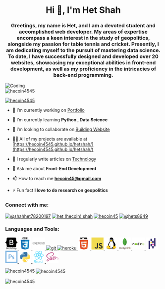 <h1 align="center">Hi 👋, I'm Het Shah</h1>
<h3 align="center">Greetings, my name is Het, and I am a devoted student and accomplished web developer. My areas of expertise encompass a keen interest in the study of geopolitics, alongside my passion for table tennis and cricket. Presently, I am dedicating myself to the pursuit of mastering data science. To date, I have successfully designed and developed over 20 websites, showcasing my exceptional abilities in front-end development, as well as my proficiency in the intricacies of back-end programming.</h3>
<img align="left" alt="Coding" width="700" src="https://mir-s3-cdn-cf.behance.net/project_modules/max_1200/06f21a161921919.63cd7887d0a70.gif">

<p align="left"> <img src="https://komarev.com/ghpvc/?username=hecoin4545&label=Profile%20views&color=0e75b6&style=flat" alt="hecoin4545" /> </p>

<p align="left"> <a href="https://github.com/ryo-ma/github-profile-trophy"><img src="https://github-profile-trophy.vercel.app/?username=hecoin4545" alt="hecoin4545" /></a> </p>

- 🔭 I’m currently working on [Portfolio](https://hecoin4545.github.io/hetshah/)

- 🌱 I’m currently learning **Python , Data Science**

- 👯 I’m looking to collaborate on [Building Website](https://hecoin4545.github.io/manoj-mukund-narvane/)

- 👨‍💻 All of my projects are available at [https://hecoin4545.github.io/hetshah/](https://hecoin4545.github.io/hetshah/)

- 📝 I regularly write articles on [Technology](Technology)

- 💬 Ask me about **Front-End Development**

- 📫 How to reach me **hecoin45@gmail.com**

- ⚡ Fun fact **I love to do research on geopolitics**

<h3 align="left">Connect with me:</h3>
<p align="left">
<a href="https://twitter.com/@shahhet78200197" target="blank"><img align="center" src="https://raw.githubusercontent.com/rahuldkjain/github-profile-readme-generator/master/src/images/icons/Social/twitter.svg" alt="@shahhet78200197" height="30" width="40" /></a>
<a href="https://linkedin.com/in/het (hecoin) shah" target="blank"><img align="center" src="https://raw.githubusercontent.com/rahuldkjain/github-profile-readme-generator/master/src/images/icons/Social/linked-in-alt.svg" alt="het (hecoin) shah" height="30" width="40" /></a>
<a href="https://instagram.com/hecoin45" target="blank"><img align="center" src="https://raw.githubusercontent.com/rahuldkjain/github-profile-readme-generator/master/src/images/icons/Social/instagram.svg" alt="hecoin45" height="30" width="40" /></a>
<a href="https://www.hackerrank.com/@hets8949" target="blank"><img align="center" src="https://raw.githubusercontent.com/rahuldkjain/github-profile-readme-generator/master/src/images/icons/Social/hackerrank.svg" alt="@hets8949" height="30" width="40" /></a>
</p>

<h3 align="left">Languages and Tools:</h3>
<p align="left"> <a href="https://getbootstrap.com" target="_blank" rel="noreferrer"> <img src="https://raw.githubusercontent.com/devicons/devicon/master/icons/bootstrap/bootstrap-plain-wordmark.svg" alt="bootstrap" width="40" height="40"/> </a> <a href="https://www.w3schools.com/css/" target="_blank" rel="noreferrer"> <img src="https://raw.githubusercontent.com/devicons/devicon/master/icons/css3/css3-original-wordmark.svg" alt="css3" width="40" height="40"/> </a> <a href="https://expressjs.com" target="_blank" rel="noreferrer"> <img src="https://raw.githubusercontent.com/devicons/devicon/master/icons/express/express-original-wordmark.svg" alt="express" width="40" height="40"/> </a> <a href="https://git-scm.com/" target="_blank" rel="noreferrer"> <img src="https://www.vectorlogo.zone/logos/git-scm/git-scm-icon.svg" alt="git" width="40" height="40"/> </a> <a href="https://heroku.com" target="_blank" rel="noreferrer"> <img src="https://www.vectorlogo.zone/logos/heroku/heroku-icon.svg" alt="heroku" width="40" height="40"/> </a> <a href="https://www.w3.org/html/" target="_blank" rel="noreferrer"> <img src="https://raw.githubusercontent.com/devicons/devicon/master/icons/html5/html5-original-wordmark.svg" alt="html5" width="40" height="40"/> </a> <a href="https://developer.mozilla.org/en-US/docs/Web/JavaScript" target="_blank" rel="noreferrer"> <img src="https://raw.githubusercontent.com/devicons/devicon/master/icons/javascript/javascript-original.svg" alt="javascript" width="40" height="40"/> </a> <a href="https://www.linux.org/" target="_blank" rel="noreferrer"> <img src="https://raw.githubusercontent.com/devicons/devicon/master/icons/linux/linux-original.svg" alt="linux" width="40" height="40"/> </a> <a href="https://www.mongodb.com/" target="_blank" rel="noreferrer"> <img src="https://raw.githubusercontent.com/devicons/devicon/master/icons/mongodb/mongodb-original-wordmark.svg" alt="mongodb" width="40" height="40"/> </a> <a href="https://nodejs.org" target="_blank" rel="noreferrer"> <img src="https://raw.githubusercontent.com/devicons/devicon/master/icons/nodejs/nodejs-original-wordmark.svg" alt="nodejs" width="40" height="40"/> </a> <a href="https://pandas.pydata.org/" target="_blank" rel="noreferrer"> <img src="https://raw.githubusercontent.com/devicons/devicon/2ae2a900d2f041da66e950e4d48052658d850630/icons/pandas/pandas-original.svg" alt="pandas" width="40" height="40"/> </a> <a href="https://www.photoshop.com/en" target="_blank" rel="noreferrer"> <img src="https://raw.githubusercontent.com/devicons/devicon/master/icons/photoshop/photoshop-line.svg" alt="photoshop" width="40" height="40"/> </a> <a href="https://www.python.org" target="_blank" rel="noreferrer"> <img src="https://raw.githubusercontent.com/devicons/devicon/master/icons/python/python-original.svg" alt="python" width="40" height="40"/> </a> <a href="https://reactjs.org/" target="_blank" rel="noreferrer"> <img src="https://raw.githubusercontent.com/devicons/devicon/master/icons/react/react-original-wordmark.svg" alt="react" width="40" height="40"/> </a> <a href="https://sass-lang.com" target="_blank" rel="noreferrer"> <img src="https://raw.githubusercontent.com/devicons/devicon/master/icons/sass/sass-original.svg" alt="sass" width="40" height="40"/> </a> </p>

<p><img align="left" src="https://github-readme-stats.vercel.app/api/top-langs?username=hecoin4545&show_icons=true&locale=en&layout=compact" alt="hecoin4545" /></p>

<p>&nbsp;<img align="center" src="https://github-readme-stats.vercel.app/api?username=hecoin4545&show_icons=true&locale=en" alt="hecoin4545" /></p>

<p><img align="center" src="https://github-readme-streak-stats.herokuapp.com/?user=hecoin4545&" alt="hecoin4545" /></p>
